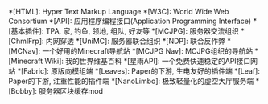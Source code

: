 *[HTML]: Hyper Text Markup Language
*[W3C]: World Wide Web Consortium
*[API]: 应用程序编程接口(Application Programming Interface)
*[基本插件]: TPA, 家, 钓鱼, 领地, 组队, 好友等
*[MCJPG]: 服务器交流组织
*[ChmlFrp]: 内网穿透
*[UniMC]: 服务器联合组织
*[NDP]: 联合反作弊
*[MCNav]: 一个好用的Minecraft导航站
*[MCJPG Nav]: MCJPG组织的导航站
*[Minecraft Wiki]: 我的世界维基百科
*[星雨API]: 一个免费快速稳定的API接口网站
*[Fabric]: 原版向模组端
*[Leaves]: Paper的下游, 生电友好的插件端
*[Leaf]: Paper的下游, 注重性能的插件端
*[NanoLimbo]: 极致轻量化的虚空大厅服务端
*[Bobby]: 服务器区块缓存mod